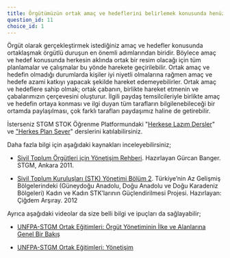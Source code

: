 ```yaml
---
title: Örgütümüzün ortak amaç ve hedeflerini belirlemek konusunda henüz yolun başındayız.
question_id: 11
choice_id: 1
---
```

Örgüt olarak gerçekleştirmek istediğiniz amaç ve hedefler konusunda ortaklaşmak örgütlü duruşun en önemli adımlarından biridir. Böylece amaç ve hedef konusunda herkesin aklında ortak bir resim olacağı için tüm planlamalar ve çalışmalar bu yönde harekete geçirilebilir. Ortak amaç ve hedefin olmadığı durumlarda kişiler iyi niyetli olmalarına rağmen amaç ve hedefe azami katkıyı yapacak şekilde hareket edemeyebilirler. Ortak amaç ve hedeflere sahip olmak; ortak çabanın, birlikte hareket etmenin ve çabalarımızın çerçevesini oluşturur. İlgili paydaş temsilcileriyle birlikte amaç ve hedefin ortaya konması ve ilgi duyan tüm tarafların bilgilenebileceği bir ortamda paylaşılması, çok farklı tarafları paydaşımız haline de getirebilir.

İsterseniz STGM STOK Öğrenme Platformundaki "[<u>Herkese Lazım Dersler</u>](https://www.stgm.org.tr/sivil-toplum-okulu-stok/herkese-lazim-dersler)" ve [<u>"Herkes Plan Sever</u>](https://www.stgm.org.tr/sivil-toplum-okulu-stok/herkes-plan-seve)" derslerini katılabilirsiniz.

Daha fazla bilgi için aşağıdaki kaynakları inceleyebilirsiniz;

- [<u>Sivil Toplum Örgütleri için Yönetişim Rehberi</u>](https://www.stgm.org.tr/sites/default/files/2020-08/sivil-toplum-orgutleri-icin-yonetisim-rehberi.pdf). Hazırlayan Gürcan Banger. STGM, Ankara 2011.

- [<u>Sivil Toplum Kuruluşları (STK) Yönetimi Bölüm 2</u>](https://www.gapcatom.org/wp-content/uploads/2014/09/STK_Yonetimi_Bolum_2.pdf). Türkiye’nin Az Gelişmiş Bölgelerindeki (Güneydoğu Anadolu, Doğu Anadolu ve Doğu Karadeniz Bölgeleri) Kadın ve Kadın STK’larının Güçlendirilmesi Projesi. Hazırlayan: Çiğdem Arşıray. 2012

Ayrıca aşağıdaki videolar da size belli bilgi ve ipuçları da sağlayabilir;

- [<u>UNFPA-STGM Ortak Eğitimleri: Örgüt Yönetiminin İlke ve Alanlarına Genel Bir Bakış</u>](https://www.youtube.com/watchv=eLBzKFVFxyc&list=PLNNUSz3jzVL64sskDhRNadAhwPdVsD14-&index=18)

- [<u>UNFPA-STGM Ortak Eğitimleri: Yönetişim</u>](https://www.youtube.com/watch?v=qWrC-fa4PhE&list=PLNNUSz3jzVL64sskDhRNadAhwPdVsD14-&index=19)
